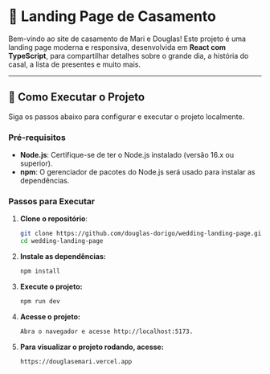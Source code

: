 # 🎉 Landing Page de Casamento

Bem-vindo ao site de casamento de Mari e Douglas! Este projeto é uma landing page moderna e responsiva, desenvolvida em **React com TypeScript**, para compartilhar detalhes sobre o grande dia, a história do casal, a lista de presentes e muito mais.

---

## 🚀 Como Executar o Projeto

Siga os passos abaixo para configurar e executar o projeto localmente.

### Pré-requisitos

- **Node.js**: Certifique-se de ter o Node.js instalado (versão 16.x ou superior).
- **npm**: O gerenciador de pacotes do Node.js será usado para instalar as dependências.

### Passos para Executar

1. **Clone o repositório**:

   ```bash
   git clone https://github.com/douglas-dorigo/wedding-landing-page.git
   cd wedding-landing-page

   ```

2. **Instale as dependências:**

   ```bash
   npm install

   ```

3. **Execute o projeto:**

   ```bash
   npm run dev

   ```

4. **Acesse o projeto:**

   ```bash
   Abra o navegador e acesse http://localhost:5173.
   ```

5. **Para visualizar o projeto rodando, acesse:**
   ```bash
   https://douglasemari.vercel.app
   ```
